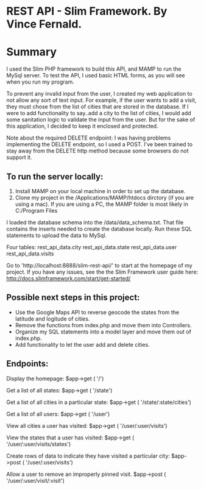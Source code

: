 # REST API - Slim Framework. By Vince Fernald.

# Summary
I used the Slim PHP framework to build this API, and MAMP to run the MySql server. To test the API, I used basic HTML forms, as you will see when you run my program.

To prevent any invalid input from the user, I created my web application to not allow any sort of text input. For example, if the user wants to add a visit, they must chose from the list of cities that are stored in the database. If I were to add functionality to say..add a city to the list of cities, I would add some sanitation logic to validate the input from the user. But for the sake of this application, I decided to keep it enclosed and protected.

Note about the required DELETE endpoint: I was having problems implementing the DELETE endpoint, so I used a POST. I've been trained to stay away from the DELETE http method because some browsers do not support it.

## To run the server locally:
1. Install MAMP on your local machine in order to set up the database. 
2. Clone my project in the /Applications/MAMP/htdocs dirctory (if you are using a mac). If you are using a PC, the MAMP folder is most likely in C:/Program Files
	
I loaded the database schema into the /data/data_schema.txt. That file contains the inserts needed to create the database locally. Run these SQL statements to upload the  data to MySql.

Four tables:
rest_api_data.city
rest_api_data.state
rest_api_data.user
rest_api_data.visits

Go to 'http://localhost:8888/slim-rest-api/' to start at the homepage of my project. If you have any issues, see the the Slim Framework user guide here: http://docs.slimframework.com/start/get-started/

## Possible next steps in this project:
- Use the Google Maps API to reverse geocode the states from the latitude and logitude of cities.
- Remove the functions from index.php and move them into Controllers.
- Organize my SQL statements into a model layer and move them out of index.php.
- Add functionality to let the user add and delete cities.


## Endpoints:
Display the homepage:
$app->get ( '/')

Get a list of all states:
$app->get ( '/state')

Get a list of all cities in a particular state:
$app->get ( '/state/:state/cities')

Get a list of all users:
$app->get ( '/user')

View all cities a user has visited:
$app->get ( '/user/:user/visits')

View the states that a user has visited:
$app->get ( '/user/:user/visits/states')

Create rows of data to indicate they have visited a particular city:
$app->post ( '/user/:user/visits')

Allow a user to remove an improperly pinned visit.
$app->post ( '/user/:user/visit/:visit')
